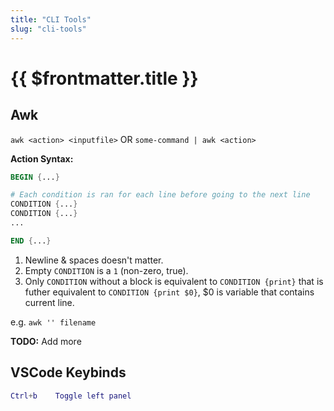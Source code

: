 ```yaml
---
title: "CLI Tools"
slug: "cli-tools"
---
```


# {{ $frontmatter.title }}

## Awk

`awk <action> <inputfile>` OR `some-command | awk <action>`

**Action Syntax:**

```awk
BEGIN {...}

# Each condition is ran for each line before going to the next line
CONDITION {...}
CONDITION {...}
...

END {...}
```

1. Newline & spaces doesn't matter.
2. Empty `CONDITION` is a `1` (non-zero, true).
3. Only `CONDITION` without a block is equivalent to `CONDITION {print}` that is futher equivalent to `CONDITION {print $0}`, $0 is variable that contains current line.

e.g. `awk '' filename`

**TODO:** Add more

## VSCode Keybinds

```lua
Ctrl+b    Toggle left panel
```
